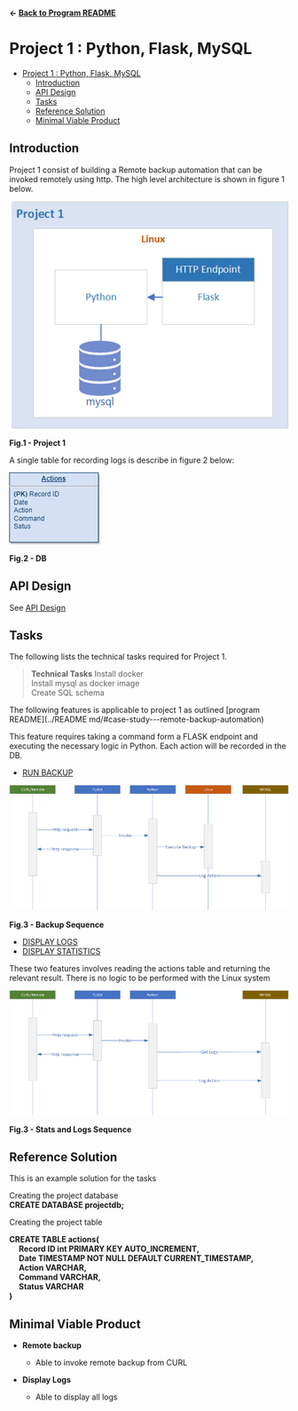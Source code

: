 **&larr; [Back to Program README](../README.md)**
# Project 1 : Python, Flask, MySQL

<!-- TOC -->
* [Project 1 : Python, Flask, MySQL](#project-1--python-flask-mysql)
  * [Introduction](#introduction)
  * [API Design](./docs/api.md)
  * [Tasks](#tasks)
  * [Reference Solution](#reference-solution)
  * [Minimal Viable Product](#minimal-viable-product)
<!-- TOC -->

## Introduction
Project 1 consist of building a Remote backup automation that can be invoked remotely using http.  The high level architecture is shown in figure 1 below.

![](./docs/images/project1.png)
<figcaption><b>Fig.1 - Project 1</b></figcaption>

A single table for recording logs is describe in figure 2 below:

![](./docs/images/db.png)  
<figcaption><b>Fig.2 - DB</b></figcaption>


## API Design
See [API Design](./docs/api.md)

## Tasks

The following lists the technical tasks required for Project 1.

>**Technical Tasks**
> Install docker  
> Install mysql as docker image  
> Create SQL schema

The following features is applicable to project 1 as outlined [program README](../README md/#case-study---remote-backup-automation)

This feature requires taking a command form a FLASK endpoint and executing the necessary logic in Python.
Each action will be recorded in the DB. 

- [RUN BACKUP](../README.md/#feature-run-backup)

![](./docs/images/execute-backup.png)  
<figcaption><b>Fig.3 - Backup Sequence</b></figcaption>

- [DISPLAY LOGS](../README.md/#feature-display-logs)
- [DISPLAY STATISTICS](../README.md/#feature-display-statistics)

These two features involves reading the actions table and returning the relevant result.  There is no logic to be performed with the Linux system 

![](./docs/images/get-logs.png)  
<figcaption><b>Fig.3 - Stats and Logs Sequence</b></figcaption>  
  
    
## Reference Solution

This is an example solution for the tasks

Creating the project database  
**CREATE DATABASE projectdb;** 

Creating the project table   

**CREATE TABLE actions(  
 &emsp;   Record ID int PRIMARY KEY   AUTO_INCREMENT,  
   &emsp;  Date TIMESTAMP NOT NULL DEFAULT CURRENT_TIMESTAMP,   
   &emsp;  Action VARCHAR,   
   &emsp;  Command VARCHAR,   
   &emsp;  Status VARCHAR  
)**
## Minimal Viable Product
- **Remote backup**
  - Able to invoke remote backup from CURL

- **Display Logs**
  - Able to display all logs

